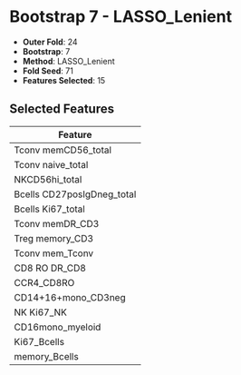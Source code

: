 # Bootstrap 7 - LASSO_Lenient

- **Outer Fold**: 24
- **Bootstrap**: 7
- **Method**: LASSO_Lenient
- **Fold Seed**: 71
- **Features Selected**: 15

## Selected Features

| Feature |
|---------|
| Tconv memCD56_total |
| Tconv naive_total |
| NKCD56hi_total |
| Bcells CD27posIgDneg_total |
| Bcells Ki67_total |
| Tconv memDR_CD3 |
| Treg memory_CD3 |
| Tconv mem_Tconv |
| CD8 RO DR_CD8 |
| CCR4_CD8RO |
| CD14+16+mono_CD3neg |
| NK Ki67_NK |
| CD16mono_myeloid |
| Ki67_Bcells |
| memory_Bcells |
